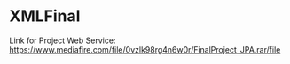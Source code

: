 # XMLFinal
Link for Project Web Service:
https://www.mediafire.com/file/0vzlk98rg4n6w0r/FinalProject_JPA.rar/file